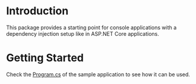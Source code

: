 # Introduction 
This package provides a starting point for console applications with a dependency injection setup like in ASP.NET Core applications.

# Getting Started
Check the [Program.cs](/Neolution.DotNet.Console.Sample/Program.cs) of the sample application to see how it can be used.